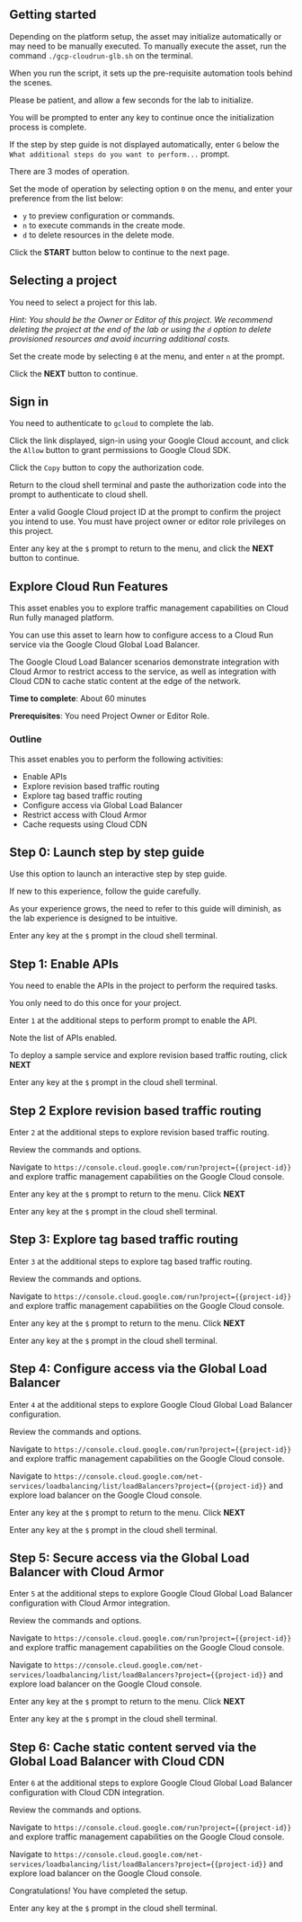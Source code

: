 ## Getting started

Depending on the platform setup, the asset may initialize automatically or may need to be manually executed. To manually execute the asset, run the command `./gcp-cloudrun-glb.sh` on the terminal.

When you run the script, it sets up the pre-requisite automation tools behind the scenes. 

Please be patient, and allow a few seconds for the lab to initialize. 

You will be prompted to enter any key to continue once the initialization process is complete.

If the step by step guide is not displayed automatically, enter `G` below the `What additional steps do you want to perform...` prompt.

There are 3 modes of operation. 

Set the mode of operation by selecting option `0` on the menu, and enter your preference from the list below:

- `y` to preview configuration or commands.
- `n` to execute commands in the create mode.
- `d` to delete resources in the delete mode.

Click the **START** button below to continue to the next page.

## Selecting a project

You need to select a project for this lab.

*Hint: You should be the Owner or Editor of this project. We recommend deleting the project at the end of the lab or using the `d` option to delete provisioned resources and avoid incurring additional costs.*

Set the create mode by selecting `0` at the menu, and enter `n` at the prompt.

Click the **NEXT** button to continue.

## Sign in

You need to authenticate to `gcloud` to complete the lab.

Click the link displayed, sign-in using your Google Cloud account, and click the `Allow` button to grant permissions to Google Cloud SDK. 

Click the `Copy` button to copy the authorization code. 

Return to the cloud shell terminal and paste the authorization code into the prompt to authenticate to cloud shell.

Enter a valid Google Cloud project ID at the prompt to confirm the project you intend to use. You must have project owner or editor role privileges on this project.

Enter any key at the `$` prompt to return to the menu, and click the **NEXT** button to continue.

## Explore Cloud Run Features

This asset enables you to explore traffic management capabilities on Cloud Run fully managed platform. 

You can use this asset to learn how to configure access to a Cloud Run service via the Google Cloud Global Load Balancer. 

The Google Cloud Load Balancer scenarios demonstrate integration with Cloud Armor to restrict access to the service, as well as integration with Cloud CDN to cache static content at the edge of the network.

**Time to complete**: About 60 minutes

**Prerequisites**: You need Project Owner or Editor Role.

### Outline

This asset enables you to perform the following activities:

- Enable APIs
- Explore revision based traffic routing 
- Explore tag based traffic routing 
- Configure access via Global Load Balancer 
- Restrict access with Cloud Armor 
- Cache requests using Cloud CDN 

## Step 0: Launch step by step guide

Use this option to launch an interactive step by step guide. 

If new to this experience, follow the guide carefully. 

As your experience grows, the need to refer to this guide will diminish, as the lab experience is designed to be intuitive.

Enter any key at the `$` prompt in the cloud shell terminal.

## Step 1: Enable APIs

You need to enable the APIs in the project to perform the required tasks. 

You only need to do this once for your project. 

Enter `1` at the additional steps to perform prompt to enable the API.  

Note the list of APIs enabled.

To deploy a sample service and explore revision based traffic routing, click **NEXT** 

Enter any key at the `$` prompt in the cloud shell terminal.

## Step 2 Explore revision based traffic routing

Enter `2` at the additional steps to explore revision based traffic routing.

Review the commands and options.

Navigate to `https://console.cloud.google.com/run?project={{project-id}}` and explore traffic management capabilities on the Google Cloud console.

Enter any key at the `$` prompt to return to the menu. Click **NEXT**

Enter any key at the `$` prompt in the cloud shell terminal.

## Step 3: Explore tag based traffic routing

Enter `3` at the additional steps to explore tag based traffic routing.

Review the commands and options.

Navigate to `https://console.cloud.google.com/run?project={{project-id}}` and explore traffic management capabilities on the Google Cloud console.

Enter any key at the `$` prompt to return to the menu. Click **NEXT**

Enter any key at the `$` prompt in the cloud shell terminal.

## Step 4: Configure access via the Global Load Balancer

Enter `4` at the additional steps to explore Google Cloud Global Load Balancer configuration.

Review the commands and options.

Navigate to `https://console.cloud.google.com/run?project={{project-id}}` and explore traffic management capabilities on the Google Cloud console.

Navigate to `https://console.cloud.google.com/net-services/loadbalancing/list/loadBalancers?project={{project-id}}` and explore load balancer on the Google Cloud console.

Enter any key at the `$` prompt to return to the menu. Click **NEXT**

Enter any key at the `$` prompt in the cloud shell terminal.

## Step 5: Secure access via the Global Load Balancer with Cloud Armor

Enter `5` at the additional steps to explore Google Cloud Global Load Balancer configuration with Cloud Armor integration.

Review the commands and options.

Navigate to `https://console.cloud.google.com/run?project={{project-id}}` and explore traffic management capabilities on the Google Cloud console.

Navigate to `https://console.cloud.google.com/net-services/loadbalancing/list/loadBalancers?project={{project-id}}` and explore load balancer on the Google Cloud console.

Enter any key at the `$` prompt to return to the menu. Click **NEXT**

Enter any key at the `$` prompt in the cloud shell terminal.

## Step 6: Cache static content served via the Global Load Balancer with Cloud CDN

Enter `6` at the additional steps to explore Google Cloud Global Load Balancer configuration with Cloud CDN integration.

Review the commands and options.

Navigate to `https://console.cloud.google.com/run?project={{project-id}}` and explore traffic management capabilities on the Google Cloud console.

Navigate to `https://console.cloud.google.com/net-services/loadbalancing/list/loadBalancers?project={{project-id}}` and explore load balancer on the Google Cloud console.

Congratulations! You have completed the setup.

Enter any key at the `$` prompt in the cloud shell terminal.
